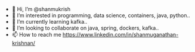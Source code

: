 - 👋 Hi, I’m @shanmukrish
- 👀 I’m interested in programming, data science, containers, java, python..
- 🌱 I’m currently learning kafka..
- 💞️ I’m looking to collaborate on java, spring, dockers, kafka..
- 📫 How to reach me https://www.linkedin.com/in/shanmuganathan-krishnan/

<!---
shanmukrish/shanmukrish is a ✨ special ✨ repository because its `README.md` (this file) appears on your GitHub profile.
You can click the Preview link to take a look at your changes.
--->
